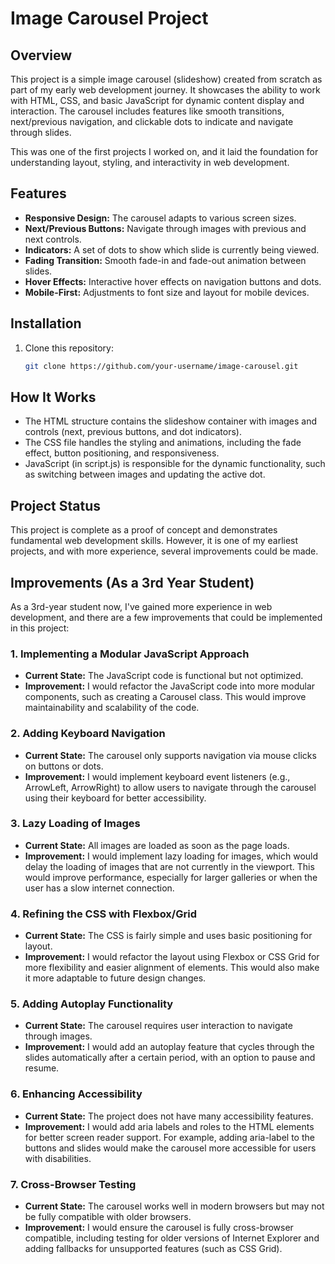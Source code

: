 # Image Carousel Project

## Overview

This project is a simple image carousel (slideshow) created from scratch as part of my early web development journey. It showcases the ability to work with HTML, CSS, and basic JavaScript for dynamic content display and interaction. The carousel includes features like smooth transitions, next/previous navigation, and clickable dots to indicate and navigate through slides. 

This was one of the first projects I worked on, and it laid the foundation for understanding layout, styling, and interactivity in web development.


## Features

- **Responsive Design:** The carousel adapts to various screen sizes.
- **Next/Previous Buttons:** Navigate through images with previous and next controls.
- **Indicators:** A set of dots to show which slide is currently being viewed.
- **Fading Transition:** Smooth fade-in and fade-out animation between slides.
- **Hover Effects:** Interactive hover effects on navigation buttons and dots.
- **Mobile-First:** Adjustments to font size and layout for mobile devices.


## Installation

1. Clone this repository:
   ```bash
   git clone https://github.com/your-username/image-carousel.git


## How It Works

- The HTML structure contains the slideshow container with images and controls (next, previous buttons, and dot indicators).
- The CSS file handles the styling and animations, including the fade effect, button positioning, and responsiveness.
- JavaScript (in script.js) is responsible for the dynamic functionality, such as switching between images and updating the active dot.


## Project Status
This project is complete as a proof of concept and demonstrates fundamental web development skills. However, it is one of my earliest projects, and with more experience, several improvements could be made.


## Improvements (As a 3rd Year Student)
As a 3rd-year student now, I've gained more experience in web development, and there are a few improvements that could be implemented in this project:

### 1. Implementing a Modular JavaScript Approach
- **Current State:** The JavaScript code is functional but not optimized.
- **Improvement:** I would refactor the JavaScript code into more modular components, such as creating a Carousel class. This would improve maintainability and scalability of the code.

### 2. Adding Keyboard Navigation
- **Current State:** The carousel only supports navigation via mouse clicks on buttons or dots.
- **Improvement:** I would implement keyboard event listeners (e.g., ArrowLeft, ArrowRight) to allow users to navigate through the carousel using their keyboard for better accessibility.

### 3. Lazy Loading of Images
- **Current State:** All images are loaded as soon as the page loads.
- **Improvement:** I would implement lazy loading for images, which would delay the loading of images that are not currently in the viewport. This would improve performance, especially for larger galleries or when the user has a slow internet connection.

### 4. Refining the CSS with Flexbox/Grid
- **Current State:** The CSS is fairly simple and uses basic positioning for layout.
- **Improvement:** I would refactor the layout using Flexbox or CSS Grid for more flexibility and easier alignment of elements. This would also make it more adaptable to future design changes.

### 5. Adding Autoplay Functionality
- **Current State:** The carousel requires user interaction to navigate through images.
- **Improvement:** I would add an autoplay feature that cycles through the slides automatically after a certain period, with an option to pause and resume.

### 6. Enhancing Accessibility
- **Current State:** The project does not have many accessibility features.
- **Improvement:** I would add aria labels and roles to the HTML elements for better screen reader support. For example, adding aria-label to the buttons and slides would make the carousel more accessible for users with disabilities.

### 7. Cross-Browser Testing
- **Current State:** The carousel works well in modern browsers but may not be fully compatible with older browsers.
- **Improvement:** I would ensure the carousel is fully cross-browser compatible, including testing for older versions of Internet Explorer and adding fallbacks for unsupported features (such as CSS Grid).




